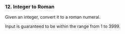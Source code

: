 ### 12. Integer to Roman
Given an integer, convert it to a roman numeral.

Input is guaranteed to be within the range from 1 to 3999.